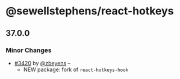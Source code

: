 # @sewellstephens/react-hotkeys

## 37.0.0

### Minor Changes

- [#3420](https://github.com/sewellstephens/late/pull/3420) by [@zbeyens](https://github.com/zbeyens) –
  - NEW package: fork of `react-hotkeys-hook`
